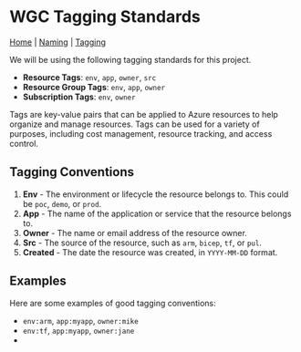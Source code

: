 # WGC Tagging Standards

[Home](wgc.md) | [Naming](wgc-taming.md) | [Tagging](wgc-tagging.md) 

We will be using the following tagging standards for this project.

- **Resource Tags**: `env`, `app`, `owner`, `src`
- **Resource Group Tags**: `env`, `app`, `owner`
- **Subscription Tags**: `env`, `owner`

Tags are key-value pairs that can be applied to Azure resources to help organize and manage resources. Tags can be used for a variety of purposes, including cost management, resource tracking, and access control.

## Tagging Conventions

1. **Env** - The environment or lifecycle the resource belongs to. This could be `poc`, `demo`, or `prod`.
2. **App** - The name of the application or service that the resource belongs to.
3. **Owner** - The name or email address of the resource owner.
4. **Src** - The source of the resource, such as `arm`, `bicep`, `tf`, or `pul`.
5. **Created** - The date the resource was created, in `YYYY-MM-DD` format.

## Examples

Here are some examples of good tagging conventions:

- `env:arm`, `app:myapp`, `owner:mike`
- `env:tf`, `app:myapp`, `owner:jane`
- 